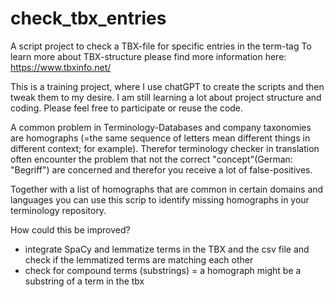 # check_tbx_entries
A script project to check a TBX-file for specific entries in the term-tag
To learn more about TBX-structure please find more information here: https://www.tbxinfo.net/

This is a training project, where I use chatGPT to create the scripts and then tweak them to my desire. I am still learning a lot about project structure and coding. Please feel free to participate or reuse the code.

A common problem in Terminology-Databases and company taxonomies are homographs (=the same sequence of letters mean different things in different context; for example). Therefor terminology checker in translation often encounter the problem that not the correct "concept"(German: "Begriff") are concerned and therefor you receive a lot of false-positives.

Together with a list of homographs that are common in certain domains and languages you can use this scrip to identify missing homographs in your terminology repository.

How could this be improved?
- integrate SpaCy and lemmatize terms in the TBX and the csv file and check if the lemmatized terms are matching each other
- check for compound terms (substrings) = a homograph might be a substring of a term in the tbx
